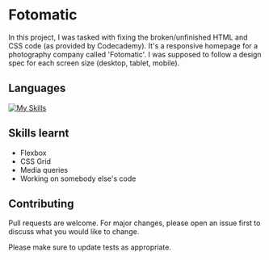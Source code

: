 # Fotomatic

In this project, I was tasked with fixing the broken/unfinished HTML and CSS code (as provided by Codecademy). It's a responsive homepage for a photography company called 'Fotomatic'. I was supposed to follow a design spec for each screen size (desktop, tablet, mobile).

## Languages
[![My Skills](https://skillicons.dev/icons?i=html,css)](https://skillicons.dev)

## Skills learnt
- Flexbox
- CSS Grid
- Media queries
- Working on somebody else's code

## Contributing

Pull requests are welcome. For major changes, please open an issue first
to discuss what you would like to change.

Please make sure to update tests as appropriate.
